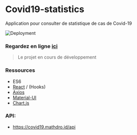 # Сovid19-statistics
Application pour consulter de statistique de cas de Covid-19

![Deployment](https://github.com/npankov/covid19-statistic-project/workflows/Deployment/badge.svg)

### Regardez en ligne [ici](https://npankov.github.io/covid19-statistic-project/)

> Le projet en cours de développement

### Ressources
- ES6
- [React](https://reactjs.org/) / (Hooks)
- [Axios](https://github.com/axios/axios)
- [Material-UI](https://material-ui.com/)
- [Chart.js](https://www.chartjs.org/)

### API: 
- https://covid19.mathdro.id/api

